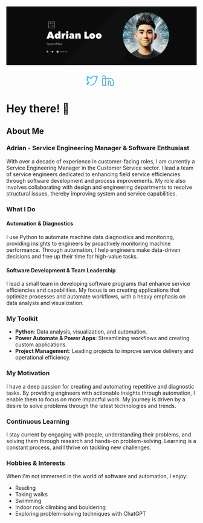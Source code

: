 # [![Spydermaxi Header](https://github.com/spydermaxi/spydermaxi/blob/main/assets/graphic_source/adrianloo_banner_dark_new.png)](#)

<p align='center'>
<a href="https://twitter.com/spydermaxi"><img alt="Twitter" height="30" src="https://github.com/spydermaxi/spydermaxi/blob/main/assets/social_icons/twitter.png?raw=true"></a>&nbsp;&nbsp;
<a href="https://www.linkedin.com/in/adrian-loo-spydermaxi/"><img alt="LinkedIn" height="30" src="https://github.com/spydermaxi/spydermaxi/blob/main/assets/social_icons/linkedin.png?raw=true"></a>&nbsp;&nbsp;
</p>

# Hey there! 👋

## About Me

### Adrian - Service Engineering Manager & Software Enthusiast

With over a decade of experience in customer-facing roles, I am currently a Service Engineering Manager in the Customer Service sector. I lead a team of service engineers dedicated to enhancing field service efficiencies through software development and process improvements. My role also involves collaborating with design and engineering departments to resolve structural issues, thereby improving system and service capabilities.

### What I Do

#### Automation & Diagnostics
I use Python to automate machine data diagnostics and monitoring, providing insights to engineers by proactively monitoring machine performance. Through automation, I help engineers make data-driven decisions and free up their time for high-value tasks.

#### Software Development & Team Leadership
I lead a small team in developing software programs that enhance service efficiencies and capabilities. My focus is on creating applications that optimize processes and automate workflows, with a heavy emphasis on data analysis and visualization.

### My Toolkit

- **Python**: Data analysis, visualization, and automation.
- **Power Automate & Power Apps**: Streamlining workflows and creating custom applications.
- **Project Management**: Leading projects to improve service delivery and operational efficiency.

### My Motivation

I have a deep passion for creating and automating repetitive and diagnostic tasks. By providing engineers with actionable insights through automation, I enable them to focus on more impactful work. My journey is driven by a desire to solve problems through the latest technologies and trends.

### Continuous Learning

I stay current by engaging with people, understanding their problems, and solving them through research and hands-on problem-solving. Learning is a constant process, and I thrive on tackling new challenges.

### Hobbies & Interests

When I'm not immersed in the world of software and automation, I enjoy:
- Reading
- Taking walks
- Swimming
- Indoor rock climbing and bouldering
- Exploring problem-solving techniques with ChatGPT

<!-- -----

### Personal Blog

I'm learning to write regularly, most of which you will find on my personal website [spydermaxi.com](https://spydermaxi.com) -->
